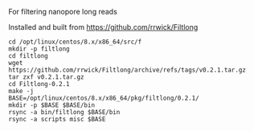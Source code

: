 For filtering nanopore long reads

Installed and built from https://github.com/rrwick/Filtlong

```
cd /opt/linux/centos/8.x/x86_64/src/f
mkdir -p filtlong
cd filtlong
wget https://github.com/rrwick/Filtlong/archive/refs/tags/v0.2.1.tar.gz
tar zxf v0.2.1.tar.gz
cd Filtlong-0.2.1
make -j
BASE=/opt/linux/centos/8.x/x86_64/pkg/filtlong/0.2.1/
mkdir -p $BASE $BASE/bin
rsync -a bin/filtlong $BASE/bin
rsync -a scripts misc $BASE
```
